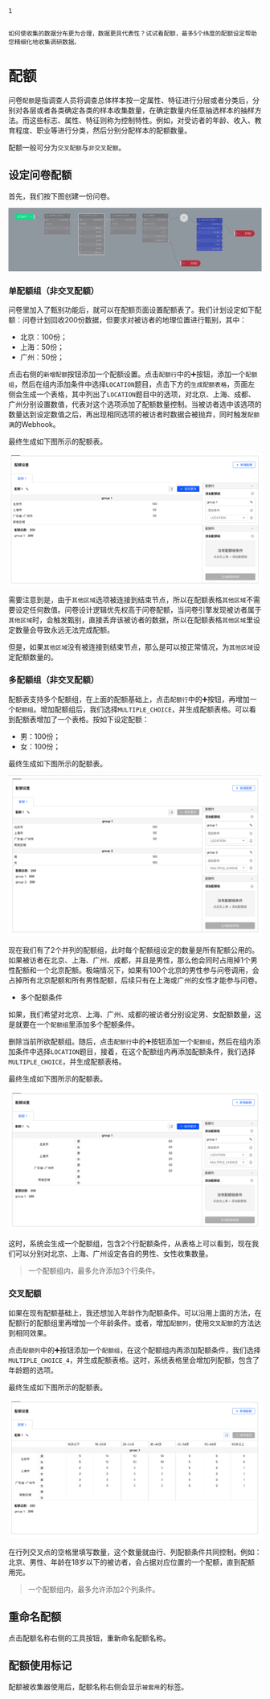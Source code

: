 ```index
1
```
```tag

```
```summary
如何使收集的数据分布更为合理，数据更具代表性？试试看配额，最多5个纬度的配额设定帮助您精细化地收集调研数据。
```
# 配额

问卷`配额`是指调查人员将调查总体样本按一定属性、特征进行分层或者分类后，分别对各层或者各类确定各类的样本收集数量，在确定数量内任意抽选样本的抽样方法。而这些标志、属性、特征则称为控制特性。例如，对受访者的年龄、收入、教育程度、职业等进行分类，然后分别分配样本的配额数量。

配额一般可分为`交叉配额`与`非交叉配额`。

## 设定问卷配额
首先，我们按下图创建一份问卷。

<img src='../assets/02quota/01quota/sampleSurvey.png'>

### 单配额组（非交叉配额）
问卷里加入了甄别功能后，就可以在配额页面设置配额表了。我们计划设定如下配额：问卷计划回收200份数据，但要求对被访者的地理位置进行甄别，其中：
+ 北京：100份；
+ 上海：50份；
+ 广州：50份；

点击右侧的`新增配额`按钮添加一个配额设置。点击`配额行`中的➕按钮，添加一个`配额组`，然后在组内添加条件中选择`LOCATION`题目，点击下方的`生成配额表格`，页面左侧会生成一个表格，其中列出了`LOCATION`题目中的选项，对北京、上海、成都、广州分别设置数值，代表对这个选项添加了配额数量控制。当被访者选中该选项的数量达到设定数值之后，再出现相同选项的被访者时数据会被抛弃，同时触发`配额满`的Webhook。

最终生成如下图所示的配额表。

<img src='../assets/02quota/01quota/singleQuota.png'>

需要注意到是，由于`其他区域`选项被连接到结束节点，所以在配额表格`其他区域`不需要设定任何数值。问卷设计逻辑优先权高于问卷配额，当问卷引擎发现被访者属于`其他区域`时，会触发甄别，直接丢弃该被访者的数据，所以在配额表格`其他区域`里设定数量会导致永远无法完成配额。

但是，如果`其他区域`没有被连接到结束节点，那么是可以按正常情况，为`其他区域`设定配额数量的。

### 多配额组（非交叉配额）
配额表支持多个配额组，在上面的配额基础上，点击`配额行`中的➕按钮，再增加一个`配额组`。增加配额组后，我们选择`MULTIPLE_CHOICE`，并生成配额表格。可以看到配额表增加了一个表格。按如下设定配额：
+ 男：100份；
+ 女：100份；

最终生成如下图所示的配额表。

<img src='../assets/02quota/01quota/multiQuota.png'>

现在我们有了2个并列的配额组，此时每个配额组设定的数量是所有配额公用的。如果被访者在北京、上海、广州、成都，并且是男性，那么他会同时占用掉1个男性配额和一个北京配额。极端情况下，如果有100个北京的男性参与问卷调用，会占掉所有北京配额和所有男性配额，后续只有在上海或广州的女性才能参与问卷。

+ 多个配额条件

如果，我们希望对北京、上海、广州、成都的被访者分别设定男、女配额数量，这是就要在一个`配额组`里添加多个配额条件。

删除当前所欲配额组。随后，点击`配额行`中的➕按钮添加一个`配额组`，然后在组内添加条件中选择`LOCATION`题目，接着，在这个配额组内再添加配额条件，我们选择`MULTIPLE_CHOICE`，并生成配额表格。

最终生成如下图所示的配额表。

<img src='../assets/02quota/01quota/multiRowQuota.png'>

这时，系统会生成一个配额组，包含2个行配额条件，从表格上可以看到，现在我们可以分别对北京、上海、广州设定各自的男性、女性收集数量。

> 一个配额组内，最多允许添加3个行条件。

### 交叉配额
如果在现有配额基础上，我还想加入年龄作为配额条件。可以沿用上面的方法，在配额行的配额组里再增加一个年龄条件。或者，增加`配额列`，使用`交叉配额`的方法达到相同效果。

点击`配额列`中的➕按钮添加一个`配额组`，在这个配额组内再添加配额条件，我们选择`MULTIPLE_CHOICE_4`，并生成配额表格。这时，系统表格里会增加列配额，包含了年龄题的选项。

最终生成如下图所示的配额表。

<img src='../assets/02quota/01quota/crossQuota.png'>

在行列交叉点的空格里填写数量，这个数量就由行、列配额条件共同控制。例如：北京、男性、年龄在18岁以下的被访者，会占据对应位置的一个配额，直到配额用完。

> 一个配额组内，最多允许添加2个列条件。

## 重命名配额
点击配额名称右侧的工具按钮，重新命名配额名称。

## 配额使用标记
配额被收集器使用后，配额名称右侧会显示`被套用`的标签。